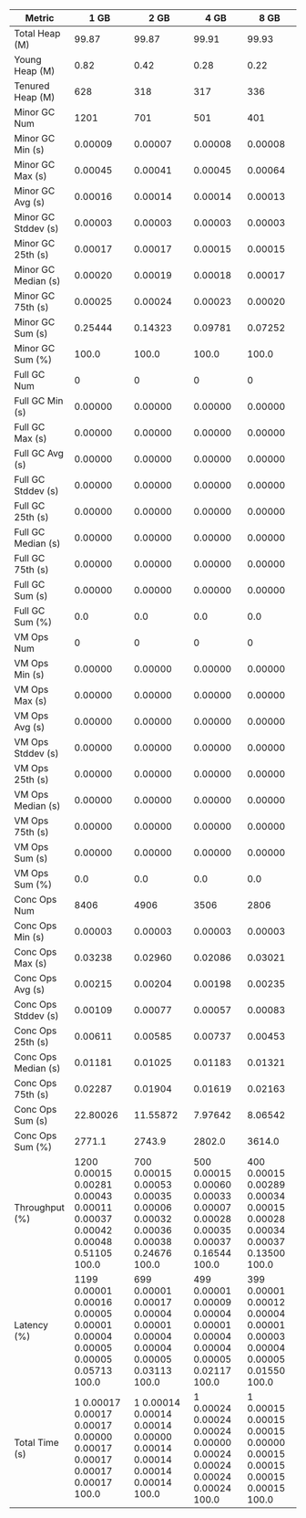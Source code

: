 | Metric | 1 GB | 2 GB | 4 GB | 8 GB |
|------|----|----|----|----|
| Total Heap (M) | 99.87 | 99.87 | 99.91 | 99.93 |
| Young Heap (M) | 0.82 | 0.42 | 0.28 | 0.22 |
| Tenured Heap (M) | 628 | 318 | 317 | 336 |
| Minor GC Num | 1201 | 701 | 501 | 401 |
| Minor GC Min (s) | 0.00009 | 0.00007 | 0.00008 | 0.00008 |
| Minor GC Max (s) | 0.00045 | 0.00041 | 0.00045 | 0.00064 |
| Minor GC Avg (s) | 0.00016 | 0.00014 | 0.00014 | 0.00013 |
| Minor GC Stddev (s) | 0.00003 | 0.00003 | 0.00003 | 0.00003 |
| Minor GC 25th (s) | 0.00017 | 0.00017 | 0.00015 | 0.00015 |
| Minor GC Median (s) | 0.00020 | 0.00019 | 0.00018 | 0.00017 |
| Minor GC 75th (s) | 0.00025 | 0.00024 | 0.00023 | 0.00020 |
| Minor GC Sum (s) | 0.25444 | 0.14323 | 0.09781 | 0.07252 |
| Minor GC Sum (%) | 100.0 | 100.0 | 100.0 | 100.0 |
| Full GC Num | 0 | 0 | 0 | 0 |
| Full GC Min (s) | 0.00000 | 0.00000 | 0.00000 | 0.00000 |
| Full GC Max (s) | 0.00000 | 0.00000 | 0.00000 | 0.00000 |
| Full GC Avg (s) | 0.00000 | 0.00000 | 0.00000 | 0.00000 |
| Full GC Stddev (s) | 0.00000 | 0.00000 | 0.00000 | 0.00000 |
| Full GC 25th (s) | 0.00000 | 0.00000 | 0.00000 | 0.00000 |
| Full GC Median (s) | 0.00000 | 0.00000 | 0.00000 | 0.00000 |
| Full GC 75th (s) | 0.00000 | 0.00000 | 0.00000 | 0.00000 |
| Full GC Sum (s) | 0.00000 | 0.00000 | 0.00000 | 0.00000 |
| Full GC Sum (%) | 0.0 | 0.0 | 0.0 | 0.0 |
| VM Ops Num | 0 | 0 | 0 | 0 |
| VM Ops Min (s) | 0.00000 | 0.00000 | 0.00000 | 0.00000 |
| VM Ops Max (s) | 0.00000 | 0.00000 | 0.00000 | 0.00000 |
| VM Ops Avg (s) | 0.00000 | 0.00000 | 0.00000 | 0.00000 |
| VM Ops Stddev (s) | 0.00000 | 0.00000 | 0.00000 | 0.00000 |
| VM Ops 25th (s) | 0.00000 | 0.00000 | 0.00000 | 0.00000 |
| VM Ops Median (s) | 0.00000 | 0.00000 | 0.00000 | 0.00000 |
| VM Ops 75th (s) | 0.00000 | 0.00000 | 0.00000 | 0.00000 |
| VM Ops Sum (s) | 0.00000 | 0.00000 | 0.00000 | 0.00000 |
| VM Ops Sum (%) | 0.0 | 0.0 | 0.0 | 0.0 |
| Conc Ops Num | 8406 | 4906 | 3506 | 2806 |
| Conc Ops Min (s) | 0.00003 | 0.00003 | 0.00003 | 0.00003 |
| Conc Ops Max (s) | 0.03238 | 0.02960 | 0.02086 | 0.03021 |
| Conc Ops Avg (s) | 0.00215 | 0.00204 | 0.00198 | 0.00235 |
| Conc Ops Stddev (s) | 0.00109 | 0.00077 | 0.00057 | 0.00083 |
| Conc Ops 25th (s) | 0.00611 | 0.00585 | 0.00737 | 0.00453 |
| Conc Ops Median (s) | 0.01181 | 0.01025 | 0.01183 | 0.01321 |
| Conc Ops 75th (s) | 0.02287 | 0.01904 | 0.01619 | 0.02163 |
| Conc Ops Sum (s) | 22.80026 | 11.55872 | 7.97642 | 8.06542 |
| Conc Ops Sum (%) | 2771.1 | 2743.9 | 2802.0 | 3614.0 |
| Throughput (%) | 1200	0.00015	0.00281	0.00043	0.00011	0.00037	0.00042	0.00048	0.51105	100.0 | 700	0.00015	0.00053	0.00035	0.00006	0.00032	0.00036	0.00038	0.24676	100.0 | 500	0.00015	0.00060	0.00033	0.00007	0.00028	0.00035	0.00037	0.16544	100.0 | 400	0.00015	0.00289	0.00034	0.00015	0.00028	0.00034	0.00037	0.13500	100.0 |
| Latency (%) | 1199	0.00001	0.00016	0.00005	0.00001	0.00004	0.00005	0.00005	0.05713	100.0 | 699	0.00001	0.00017	0.00004	0.00001	0.00004	0.00004	0.00005	0.03113	100.0 | 499	0.00001	0.00009	0.00004	0.00001	0.00004	0.00004	0.00005	0.02117	100.0 | 399	0.00001	0.00012	0.00004	0.00001	0.00003	0.00004	0.00005	0.01550	100.0 |
| Total Time (s) | 1	0.00017	0.00017	0.00017	0.00000	0.00017	0.00017	0.00017	0.00017	100.0 | 1	0.00014	0.00014	0.00014	0.00000	0.00014	0.00014	0.00014	0.00014	100.0 | 1	0.00024	0.00024	0.00024	0.00000	0.00024	0.00024	0.00024	0.00024	100.0 | 1	0.00015	0.00015	0.00015	0.00000	0.00015	0.00015	0.00015	0.00015	100.0 |
